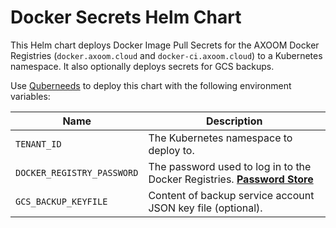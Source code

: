 # Docker Secrets Helm Chart

This Helm chart deploys Docker Image Pull Secrets for the AXOOM Docker Registries (`docker.axoom.cloud` and `docker-ci.axoom.cloud`) to a Kubernetes namespace. It also optionally deploys secrets for GCS backups.

Use [Quberneeds](https://github.com/AXOOM/Quberneeds) to deploy this chart with the following environment variables:

| Name                         | Description                                                                                                                          |
|------------------------------|--------------------------------------------------------------------------------------------------------------------------------------|
| `TENANT_ID`                  | The Kubernetes namespace to deploy to.                                                                                               |
| `DOCKER_REGISTRY_PASSWORD`   | The password used to log in to the Docker Registries. **[Password Store](https://password.inside-axoom.org/index.php/pwd/view/789)** |
| `GCS_BACKUP_KEYFILE`         | Content of backup service account JSON key file (optional).                                                                          |
